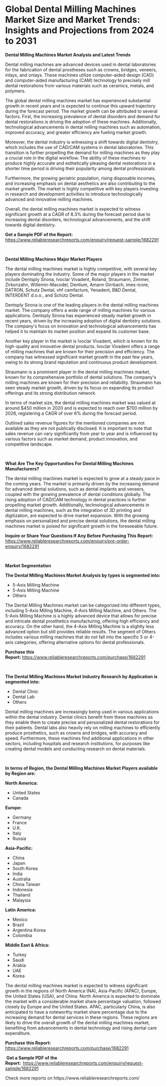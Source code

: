 <p><h1>Global Dental Milling Machines Market Size and Market Trends: Insights and Projections from 2024 to 2031</h1></p><p><strong>Dental Milling Machines Market Analysis and Latest Trends</strong></p>
<p><p>Dental milling machines are advanced devices used in dental laboratories for the fabrication of dental prostheses such as crowns, bridges, veneers, inlays, and onlays. These machines utilize computer-aided design (CAD) and computer-aided manufacturing (CAM) technology to precisely mill dental restorations from various materials such as ceramics, metals, and polymers.</p><p>The global dental milling machines market has experienced substantial growth in recent years and is expected to continue this upward trajectory during the forecast period. The market growth can be attributed to several factors. First, the increasing prevalence of dental disorders and demand for dental restorations is driving the adoption of these machines. Additionally, technological advancements in dental milling machines such as automation, improved accuracy, and greater efficiency are fueling market growth.</p><p>Moreover, the dental industry is witnessing a shift towards digital dentistry, which includes the use of CAD/CAM systems in dental laboratories. This transition is further propelling the demand for milling machines as they play a crucial role in the digital workflow. The ability of these machines to produce highly accurate and esthetically pleasing dental restorations in a shorter time period is driving their popularity among dental professionals.</p><p>Furthermore, the growing geriatric population, rising disposable incomes, and increasing emphasis on dental aesthetics are also contributing to the market growth. The market is highly competitive with key players investing in research and development activities to introduce technologically advanced and innovative milling machines.</p><p>Overall, the dental milling machines market is expected to witness significant growth at a CAGR of 8.3% during the forecast period due to increasing dental disorders, technological advancements, and the shift towards digital dentistry.</p></p>
<p><strong>Get a Sample PDF of the Report:&nbsp;</strong> <a href="https://www.reliableresearchreports.com/enquiry/request-sample/1682291">https://www.reliableresearchreports.com/enquiry/request-sample/1682291</a></p>
<p>&nbsp;</p>
<p><strong>Dental Milling Machines Major Market Players</strong></p>
<p><p>The dental milling machines market is highly competitive, with several key players dominating the industry. Some of the major players in the market include Dentsply Sirona, Ivoclar Vivadent, Roland, Straumann, Zimmer, Zirkonzahn, Willemin-Macodel, Dentium, Amann Girrbach, imes-icore, DATRON, Schutz Dental, vhf camfacture, Yenadent, B&D Dental, INTERDENT d.o.o., and Schütz Dental.</p><p>Dentsply Sirona is one of the leading players in the dental milling machines market. The company offers a wide range of milling machines for various applications. Dentsply Sirona has experienced steady market growth in recent years, driven by the increasing adoption of digital dentistry solutions. The company's focus on innovation and technological advancements has helped it to maintain its market position and expand its customer base.</p><p>Another key player in the market is Ivoclar Vivadent, which is known for its high-quality and innovative dental products. Ivoclar Vivadent offers a range of milling machines that are known for their precision and efficiency. The company has witnessed significant market growth in the past few years, owing to its strong brand reputation and continuous product development.</p><p>Straumann is a prominent player in the dental milling machines market, known for its comprehensive portfolio of dental solutions. The company's milling machines are known for their precision and reliability. Straumann has seen steady market growth, driven by its focus on expanding its product offerings and its strong distribution network.</p><p>In terms of market size, the dental milling machines market was valued at around $450 million in 2020 and is expected to reach over $700 million by 2026, registering a CAGR of over 6% during the forecast period.</p><p>Outlined sales revenue figures for the mentioned companies are not available as they are not publically disclosed. It is important to note that sales revenue can vary significantly from year to year and is influenced by various factors such as market demand, product innovation, and competitive landscape.</p></p>
<p>&nbsp;</p>
<p><strong>What Are The Key Opportunities For Dental Milling Machines Manufacturers?</strong></p>
<p><p>The dental milling machines market is expected to grow at a steady pace in the coming years. The market is primarily driven by the increasing demand for advanced dental solutions, such as dental implants and veneers, coupled with the growing prevalence of dental conditions globally. The rising adoption of CAD/CAM technology in dental practices is further propelling market growth. Additionally, technological advancements in dental milling machines, such as the integration of 3D printing and digitization, are expected to drive market expansion. With the growing emphasis on personalized and precise dental solutions, the dental milling machines market is poised for significant growth in the foreseeable future.</p></p>
<p><strong>Inquire or Share Your Questions If Any Before Purchasing This Report:</strong> <a href="https://www.reliableresearchreports.com/enquiry/pre-order-enquiry/1682291">https://www.reliableresearchreports.com/enquiry/pre-order-enquiry/1682291</a></p>
<p>&nbsp;</p>
<p><strong>Market Segmentation</strong></p>
<p><strong>The Dental Milling Machines Market Analysis by types is segmented into:</strong></p>
<p><ul><li>5-Axis Milling Machine</li><li>5-Axis Milling Machine</li><li>Others</li></ul></p>
<p><p>The Dental Milling Machines market can be categorized into different types, including 5-Axis Milling Machine, 4-Axis Milling Machine, and Others. The 5-Axis Milling Machine is a highly advanced device that allows for precise and intricate dental prosthetics manufacturing, offering high efficiency and accuracy. On the other hand, the 4-Axis Milling Machine is a slightly less advanced option but still provides reliable results. The segment of Others includes various milling machines that do not fall into the specific 5 or 4-axis categories, offering alternative options for dental professionals.</p></p>
<p><strong>Purchase this Report:&nbsp;</strong><a href="https://www.reliableresearchreports.com/purchase/1682291">https://www.reliableresearchreports.com/purchase/1682291</a></p>
<p>&nbsp;</p>
<p><strong>The Dental Milling Machines Market Industry Research by Application is segmented into:</strong></p>
<p><ul><li>Dental Clinic</li><li>Dental Lab</li><li>Others</li></ul></p>
<p><p>Dental milling machines are increasingly being used in various applications within the dental industry. Dental clinics benefit from these machines as they enable them to create precise and personalized dental restorations for their patients. Dental labs also heavily rely on milling machines to efficiently produce prosthetics, such as crowns and bridges, with accuracy and speed. Furthermore, these machines find additional applications in other sectors, including hospitals and research institutions, for purposes like creating dental models and conducting research on dental materials.</p></p>
<p>&nbsp;</p>
<p><strong>In terms of Region, the Dental Milling Machines Market Players available by Region are:</strong></p>
<p>
    <p> <strong> North America: </strong>
        <ul>
            <li>United States</li>
            <li>Canada</li>
        </ul>
        </p> 
    <p> <strong> Europe: </strong>
        <ul>
            <li>Germany</li>
            <li>France</li>
            <li>U.K.</li>
            <li>Italy</li>
            <li>Russia</li>
        </ul>
        </p> 
    <p> <strong> Asia-Pacific: </strong>
        <ul>
            <li>China</li>
            <li>Japan</li>
            <li>South Korea</li>
            <li>India</li>
            <li>Australia</li>
            <li>China Taiwan</li>
            <li>Indonesia</li>
            <li>Thailand</li>
            <li>Malaysia</li>
        </ul>
        </p> 
    <p> <strong> Latin America: </strong>
        <ul>
            <li>Mexico</li>
            <li>Brazil</li>
            <li>Argentina Korea</li>
            <li>Colombia</li>
        </ul>
        </p> 
    <p> <strong> Middle East & Africa: </strong>
        <ul>
            <li>Turkey</li>
            <li>Saudi</li>
            <li>Arabia</li>
            <li>UAE</li>
            <li>Korea</li>
        </ul>
    </p>
    </p>
<p><p>The dental milling machines market is expected to witness significant growth in the regions of North America (NA), Asia-Pacific (APAC), Europe, the United States (USA), and China. North America is expected to dominate the market with a considerable market share percentage valuation, followed closely by Europe and the United States. APAC, particularly China, is also anticipated to have a noteworthy market share percentage due to the increasing demand for dental services in these regions. These regions are likely to drive the overall growth of the dental milling machines market, benefiting from advancements in dental technology and rising dental care expenditure.</p></p>
<p><strong>Purchase this Report: </strong><a href="https://www.reliableresearchreports.com/purchase/1682291">https://www.reliableresearchreports.com/purchase/1682291</a></p>
<p>&nbsp;<strong>Get a Sample PDF of the Report:&nbsp;&nbsp;</strong><a href="https://www.reliableresearchreports.com/enquiry/request-sample/1682291">https://www.reliableresearchreports.com/enquiry/request-sample/1682291</a></p>
<p><strong></strong></p>
<p>Check more reports on https://www.reliableresearchreports.com/</p>